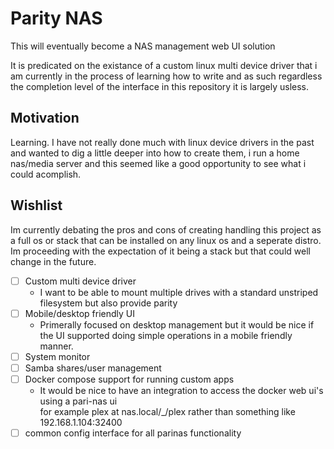 # Parity NAS
This will eventually become a NAS management web UI solution

It is predicated on the existance of a custom linux multi device driver that i am currently in the process of learning
how to write and as such regardless the completion level of the interface in this repository it is largely usless.

## Motivation
Learning. I have not really done much with linux device drivers in the past and wanted to dig a little deeper into
how to create them, i run a home nas/media server and this seemed like a good opportunity to see what i could acomplish.

## Wishlist
Im currently debating the pros and cons of creating handling this project as a full os or stack that can be installed 
on any linux os and a seperate distro.  
Im proceeding with the expectation of it being a stack but that could well change in the future.

- [ ] Custom multi device driver
    - I want to be able to mount multiple drives with a standard unstriped filesystem but also provide parity
- [ ] Mobile/desktop friendly UI
    - Primerally focused on desktop management but it would be nice if the UI supported doing simple operations
      in a mobile friendly manner.
- [ ] System monitor
- [ ] Samba shares/user management
- [ ] Docker compose support for running custom apps
    - It would be nice to have an integration to access the docker web ui's using a pari-nas ui  
      for example plex at nas.local/_/plex rather than something like 192.168.1.104:32400
- [ ] common config interface for all parinas functionality
